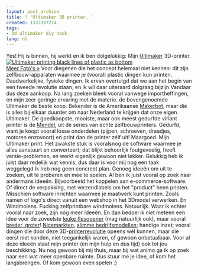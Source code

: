 ```yaml
---
layout: post_archive
title: ! 'Ultimaker 3D printer. '
created: 1333397274
tags:
- 3d ultimaker diy hack
lang: nl
---
```

Yes! Hij is binnen, hij werkt en ik ben dolgelukkig: Mijn [Ultimaker](https://shop.ultimaker.com/) 3D-printer.[![Ultimaker printing black lines of plastic as bottom](http://berkes.openphoto.me/photo/12/create/68f27/600x950.jpg "Ultimaker in actie")<br />Meer Foto's »](http://berkes.openphoto.me/photos/tags-ultimaker/list?size=440x292xCR) Voor diegenen die het concept helemaal niet kennen: dit zijn zelfbouw-apparaten waarmee je (vooral) plastic dingen kun printen. Daadwerkelijke, fysieke dingen. Ik ervan overtuigd dat we aan het begin van een tweede revolutie staan; en ik wil daar uiteraard dolgraag bijzijn.<!--break-->Vandaar dus deze aankoop. Na lang zoeken bleek vooral vanwege importheffingen, en mijn zeer geringe ervaring met de materie. de bovengenoemde Ultimaker de beste koop. Bekender is de Amerikaanse [Makerbot](http://store.makerbot.com/), maar die is alles bij elkaar duurder om naar Nederland te krijgen dat onze eigen Ultimaker. De goedkoopste, mooiste, maar ook meest gedurfde viriant printer is de [Mendel](http://reprap.org/wiki/Mendel), uit de series van echte zelfbouwprinters. Gedurfd, want je koopt vooral losse onderdelen (pijpen, schroeven, draadjes, motoren enzovoort) en print dan de printer zélf uit! Maargoed. Mijn Ultimaker print. Het zwakste stuk is vooralsnog de software waarmee je alles aanstuurt en converteert; dat blijkt behoorlijk foutgevoelig, heeft versie-problemen, en werkt eigenlijk gewoon niet lekker. Gelukkig heb ik juist daar redelijk wat kennis, dus daar is voor mij nog een taak weggelegd.Ik heb nog geen concreet plan. Genoeg ideeën om uit te zoeken, uit te proberen en mee te spelen. Al ben ik juist vooral op zoek naar andermans ideeën. Bijvoorbeeld het koppelen aan e-commerce-software. Of direct de verpakking, met verzendlabels om het "product" heen printen. Misschien software inrichten waarmee je maatwerk kunt printen. Zoals namen of logo's direct vanuit een webshop in het 3Dmodel verwerken. En Windmolens. Fucking zelfprintbare windmolens. Natuurlijk. Waar ik echter vooral naar zoek, zijn nóg meer ideeën. En dan bedoel ik niet meteen een idee voor de zoveelste [leuke flesopener](http://www.thingiverse.com/search?q=opener) (mag natuurlijk ook), maar vooral [breder, groter](http://vimeo.com/16106427)! [Nicemarkten](http://artinfo.com/news/story/761597/redesigning-reality-how-3-d-printing-is-shaping-the-future-of-art-engineering-and-everything-else), [alimme bedrijfsmodellen](http://www.thingiverse.com/search?q=opener); handige inzet; vooral dingen die door deze 3D-[printerrevolutie](http://tpb.piratenpartij.nl/browse/605) opeens wél kunnen, maar die eerst niet konden, niet toegankelijk waren, of gewoon onbetaalbaar. Voor al deze ideeën staat mijn printer (en mijn hulp en dus tijd) ook tot jou beschikking. Nu nog gewoon bij mij thuis, maar bij wat animo ga ik op zoek naar een wat meer openbare ruimte. Dus stuur me je idee, of kom het langsbrengen. Of kom gewoon even spelen :)
